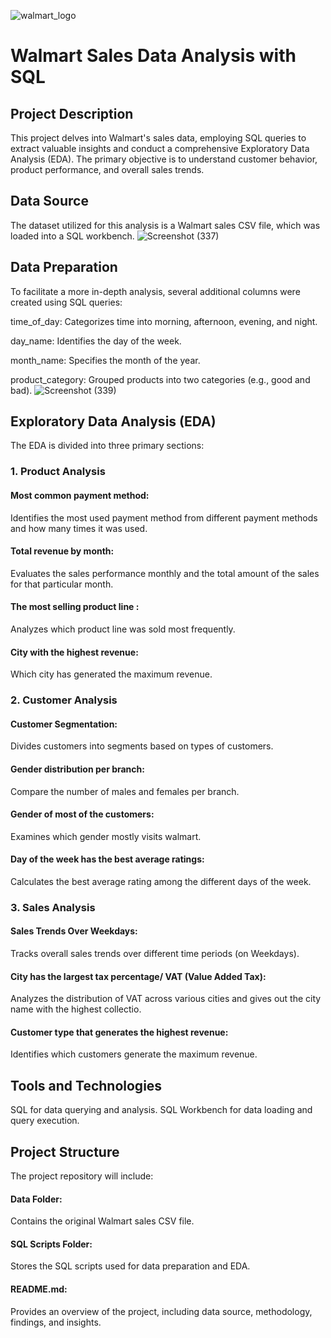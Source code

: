 ![walmart_logo](https://github.com/user-attachments/assets/265ed8cb-55b2-4c09-bb69-a016cf7b0622)
# Walmart Sales Data Analysis with SQL

## Project Description

This project delves into Walmart's sales data, employing SQL queries to extract valuable insights and conduct a comprehensive Exploratory Data Analysis (EDA). The primary objective is to understand customer behavior, product performance, and overall sales trends.

## Data Source

The dataset utilized for this analysis is a Walmart sales CSV file, which was loaded into a SQL workbench.
![Screenshot (337)](https://github.com/user-attachments/assets/fc5252ca-cb9e-4aa7-bfe9-14d0c526046f)

## Data Preparation

To facilitate a more in-depth analysis, several additional columns were created using SQL queries:

time_of_day: Categorizes time into morning, afternoon, evening, and night.

day_name: Identifies the day of the week.

month_name: Specifies the month of the year.

product_category: Grouped products into two categories (e.g., good and bad).
![Screenshot (339)](https://github.com/user-attachments/assets/d3dc5352-a797-43bb-b42e-04c20dde305c)
## Exploratory Data Analysis (EDA)

The EDA is divided into three primary sections:

### 1. Product Analysis

####  Most common payment method: 
Identifies the most used payment method from different payment methods and how many times it was used.
#### Total revenue by month: 
Evaluates the sales performance monthly and the total amount of the sales for that particular month.
####  The most selling product line :
Analyzes which product line was sold most frequently.
#### City with the highest revenue:
Which city has generated the maximum revenue.
### 2. Customer Analysis

#### Customer Segmentation: 
Divides customers into segments based on types of customers.
####  Gender distribution per branch: 
Compare the number of males and females per branch.
#### Gender of most of the customers:
Examines which gender mostly visits walmart.
#### Day of the week has the best average ratings:
Calculates the best average rating among the different days of the week.
### 3. Sales Analysis

#### Sales Trends Over Weekdays: 
Tracks overall sales trends over different time periods (on Weekdays).
#### City has the largest tax percentage/ VAT (Value Added Tax): 
Analyzes the distribution of VAT across various cities and gives out the city name with the highest collectio.
#### Customer type that generates the highest revenue: 
Identifies which customers generate the maximum revenue.

## Tools and Technologies

SQL for data querying and analysis.
SQL Workbench for data loading and query execution.

## Project Structure

The project repository will include:

#### Data Folder: 
Contains the original Walmart sales CSV file.
#### SQL Scripts Folder: 
Stores the SQL scripts used for data preparation and EDA.
#### README.md: 
Provides an overview of the project, including data source, methodology, findings, and insights.

